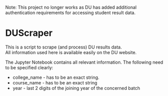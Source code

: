 Note: This project no longer works as DU has added additional authentication requirements for accessing student result data.

# DUScraper
This is a script to scrape (and process) DU results data.  
All information used here is available easily on the DU website.

The Jupyter Notebook contains all relevant information. The following need to be specified clearly:
- college_name - has to be an exact string.
- course_name - has to be an exact string
- year - last 2 digits of the joining year of the concerned batch
